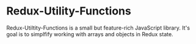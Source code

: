 # Redux-Utility-Functions

Redux-Utiltity-Functions is a small but feature-rich JavaScript library. It's goal is to simplfify working with arrays and objects in Redux state.
